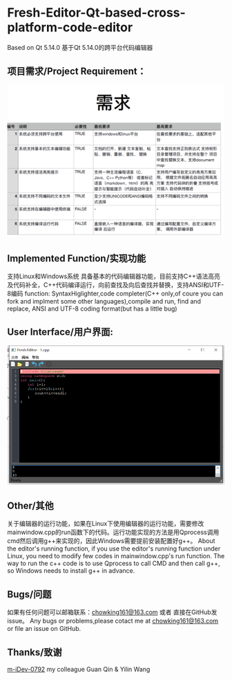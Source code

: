 # Fresh-Editor-Qt-based-cross-platform-code-editor
Based on Qt 5.14.0
基于Qt 5.14.0的跨平台代码编辑器 

## 项目需求/Project Requirement：
![project requirement](https://github.com/ChowKing161/Fresh-Editor-Qt-based-cross-platform-code-editor-/blob/master/requirement.png?raw=true)

## Implemented Function/实现功能
支持Linux和Windows系统
具备基本的代码编辑器功能，目前支持C++语法高亮及代码补全，C++代码编译运行，向前查找及向后查找并替换，支持ANSI和UTF-8编码
function: SyntaxHiglighter,code completer(C++ only,of coure you can fork and implment some other languages),compile and run, find and replace, ANSI and UTF-8 coding format(but has a little bug)

## User Interface/用户界面:
![running interface](https://github.com/ChowKing161/Fresh-Editor-Qt-based-cross-platform-code-editor-/blob/master/interface.png?raw=true)

## Other/其他
关于编辑器的运行功能，如果在Linux下使用编辑器的运行功能，需要修改mainwindow.cpp的run函数下的代码。运行功能实现的方法是用Qprocess调用cmd然后调用g++来实现的，因此Windows需要提前安装配置好g++。
About the editor's running function, if you use the editor's running function under Linux, you need to modify few codes in mainwindow.cpp's run function. The way to run the c++ code is to use Qprocess to call CMD and then call g++, so Windows needs to install g++ in advance.

## Bugs/问题
如果有任何问题可以邮箱联系：chowking161@163.com 或者 直接在GitHub发issue。
Any bugs or problems,please cotact me at chowking161@163.com or file an issue on GitHub.

## Thanks/致谢
[m-iDev-0792](https://github.com/m-iDev-0792)
my colleague Guan Qin & Yilin Wang
